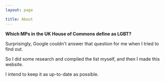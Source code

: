 ```yaml
---
layout: page

title: About
---
```


**Which MPs in the UK House of Commons define as LGBT?**

Surprisingly, Google couldn't answer that question for me when I tried to find out. 

So I did some research and compiled the list myself, and then I made this website.

I intend to keep it as up-to-date as possible.

